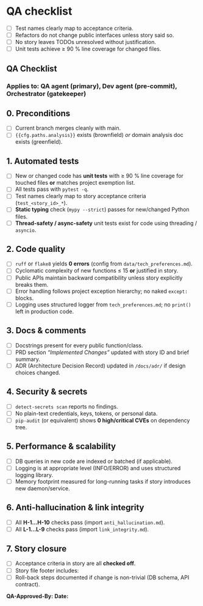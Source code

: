 # QA checklist

- [ ] Test names clearly map to acceptance criteria.
- [ ] Refactors do not change public interfaces unless story said so.
- [ ] No story leaves TODOs unresolved without justification.
- [ ] Unit tests achieve ≥ 90 % line coverage for changed files.

## QA Checklist

### Applies to: QA agent (primary), Dev agent (pre-commit), Orchestrator (gatekeeper)

## 0. Preconditions

- [ ] Current branch merges cleanly with main.
- [ ] `{{cfg.paths.analysis}}` exists (brownfield) _or_ domain analysis doc exists (greenfield).

## 1. Automated tests

- [ ] New or changed code has **unit tests** with ≥ 90 % line coverage for touched files **or** matches project exemption list.
- [ ] All tests pass with `pytest -q`.
- [ ] Test names clearly map to story acceptance criteria (`test_<story_id>_*`).
- [ ] **Static typing** check (`mypy --strict`) passes for new/changed Python files.
- [ ] **Thread-safety / async-safety** unit tests exist for code using threading / `asyncio`.

## 2. Code quality

- [ ] `ruff` or `flake8` yields **0 errors** (config from `data/tech_preferences.md`).
- [ ] Cyclomatic complexity of new functions ≤ 15 **or** justified in story.
- [ ] Public APIs maintain backward compatibility unless story explicitly breaks them.
- [ ] Error handling follows project exception hierarchy; no naked `except:` blocks.
- [ ] Logging uses structured logger from `tech_preferences.md`; no `print()` left in production code.

## 3. Docs & comments

- [ ] Docstrings present for every public function/class.
- [ ] PRD section _“Implemented Changes”_ updated with story ID and brief summary.
- [ ] ADR (Architecture Decision Record) updated in `/docs/adr/` if design choices changed.

## 4. Security & secrets

- [ ] `detect-secrets scan` reports no findings.
- [ ] No plain-text credentials, keys, tokens, or personal data.
- [ ] `pip-audit` (or equivalent) shows **0 high/critical CVEs** on dependency tree.

## 5. Performance & scalability

- [ ] DB queries in new code are indexed or batched (if applicable).
- [ ] Logging is at appropriate level (INFO/ERROR) and uses structured logging library.
- [ ] Memory footprint measured for long-running tasks if story introduces new daemon/service.

## 6. Anti-hallucination & link integrity

- [ ] All **H-1…H-10** checks pass (import `anti_hallucination.md`).
- [ ] All **L-1…L-9** checks pass (import `link_integrity.md`).

## 7. Story closure

- [ ] Acceptance criteria in story are all **checked off**.
- [ ] Story file footer includes:  
- [ ] Roll-back steps documented if change is non-trivial (DB schema, API contract).

**QA-Approved-By:**
**Date:**
